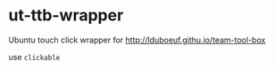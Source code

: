 # ut-ttb-wrapper
Ubuntu touch click wrapper for  http://lduboeuf.githu.io/team-tool-box 

use `clickable`



